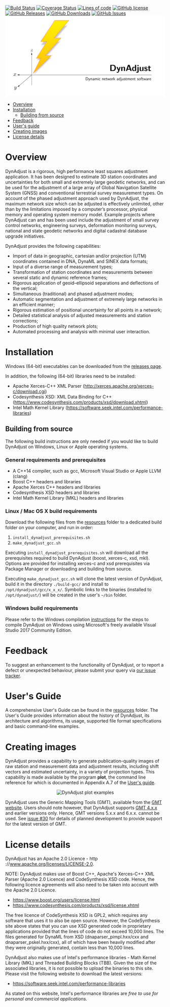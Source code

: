 [![Build Status](https://travis-ci.org/icsm-au/DynAdjust.svg?branch=master)](https://travis-ci.org/icsm-au/DynAdjust)
[![Coverage Status](https://coveralls.io/repos/github/rogerfraser/DynAdjust/badge.svg?branch=master)](https://coveralls.io/github/rogerfraser/DynAdjust?branch=master)
[![Lines of code](https://img.shields.io/tokei/lines/github/icsm-au/DynAdjust)](https://github.com/icsm-au/DynAdjust/tree/master/dynadjust)
[![GitHub license](https://img.shields.io/badge/license-Apache-blue.svg)](https://raw.githubusercontent.com/icsm-au/DynAdjust/master/LICENSE)
[![GitHub Releases](https://img.shields.io/github/v/release/icsm-au/DynAdjust.svg)](https://github.com/icsm-au/DynAdjust/releases)
[![GitHub Downloads](https://img.shields.io/github/downloads/icsm-au/DynAdjust/total)](https://github.com/icsm-au/DynAdjust/releases)
[![GitHub Issues](https://img.shields.io/github/issues/icsm-au/DynAdjust.svg)](https://github.com/icsm-au/DynAdjust/issues)
[![DynAdjust](resources/img/dynadjust-banner.png)](https://raw.githubusercontent.com/icsm-au/DynAdjust/master/resources/img/dynadjust-banner.png)
- [Overview](#overview)
- [Installation](#installation)
  - [Building from source](#building-from-source)
- [Feedback](#feedback)
- [User's guide](#users-guide)
- [Creating images](#creating-images)
- [License details](#license-details)

# Overview
DynAdjust is a rigorous, high performance least squares adjustment application. It has been designed
to estimate 3D station coordinates and uncertainties for both small and extremely large geodetic networks,
and can be used for the adjustment of a large array of Global Navigation Satellite System
(GNSS) and conventional terrestrial survey measurement types. On account of the phased adjustment
approach used by DynAdjust, the maximum network size which can be adjusted is effectively
unlimited, other than by the limitations imposed by a computer’s processor, physical memory and
operating system memory model. Example projects where DynAdjust can and has been used include
the adjustment of small survey control networks, engineering surveys, deformation monitoring
surveys, national and state geodetic networks and digital cadastral database upgrade initiatives.

DynAdjust provides the following capabilities:
* Import of data in geographic, cartesian and/or projection (UTM) coordinates contained in
DNA, DynaML and SINEX data formats;
* Input of a diverse range of measurement types;
* Transformation of station coordinates and measurements between several static and dynamic
reference frames;
* Rigorous application of geoid–ellipsoid separations and deflections of the vertical;
* Simultaneous (traditional) and phased adjustment modes;
* Automatic segmentation and adjustment of extremely large networks in an efficient manner;
* Rigorous estimation of positional uncertainty for all points in a network;
* Detailed statistical analysis of adjusted measurements and station corrections;
* Production of high quality network plots;
* Automated processing and analysis with minimal user interaction.

# Installation

Windows (64-bit) executables can be downloaded from the [releases page](https://github.com/icsm-au/dynadjust/releases/latest).

In addition, the following (64-bit) libraries need to be installed:
 - Apache Xerces-C++ XML Parser (http://xerces.apache.org/xerces-c/download.cgi)
 - Codesynthesis XSD: XML Data Binding for C++ (https://www.codesynthesis.com/products/xsd/download.xhtml)
 - Intel Math Kernel Library (https://software.seek.intel.com/performance-libraries)

## Building from source
The following build instructions are only needed if you would like to build DynAdjust on Windows, Linux or Apple operating systems.

### General requirements and prerequisites
 - A C++14 compiler, such as gcc, Microsoft Visual Studio or Apple LLVM (clang)
 - Boost C++ headers and libraries
 - Apache Xerces C++ headers and libraries
 - Codesynthesis XSD headers and libraries
 - Intel Math Kernel Library (MKL) headers and libraries

### Linux / Mac OS X build requirements
Download the following files from the [resources](https://github.com/icsm-au/DynAdjust/tree/master/resources) folder to a dedicated build folder on your computer, and run in order:
  1. `install_dynadjust_prerequisites.sh`
  2. `make_dynadjust_gcc.sh`

Executing `install_dynadjust_prerequisites.sh` will download all the prerequisites required to build DynAdjust (boost, xerces-c, xsd, mkl).  Options are provided for installing xerces-c and xsd prerequisites via Package Manager or downloading and building from source. 

Executing `make_dynadjust_gcc.sh` will clone the latest version of DynAdjust, build it in the directory `./build-gcc/` and install to `/opt/dynadjust/gcc/x_x_x/`. Symbolic links to the binaries (installed to `/opt/dynadjust/`) will be created in the user's `~/bin` folder.
  
### Windows build requirements
Please refer to the Windows compilation [instructions](https://github.com/icsm-au/DynAdjust/blob/master/resources/dynadjust-compilation-in-windows.pdf) for the steps to compile DynAdjust on Windows using Microsoft's freely available Visual Studio 2017 Community Edition.

# Feedback

To suggest an enhancement to the functionality of DynAdjust, or to report a defect or unexpected behaviour, please submit your query via [our issue tracker](https://github.com/icsm-au/dynadjust/issues).

# User's Guide

A comprehensive User's Guide can be found in the [resources](https://github.com/icsm-au/DynAdjust/tree/master/resources) folder.  The User's Guide provides information about the history of DynAdjust, its architecture and algorithms, its usage, supported file format specifications and basic command-line examples.

# Creating images

DynAdjust provides a capability to generate publication-quality images of raw station and measurement data and adjustment results, including shift vectors and estimated uncertainty, in a variety of projection types. This capability is made available by the program **plot**, the command line reference for which is documented in Appendix A.7 of the [User's guide](#users-guide). 

<p align="center">
  <img title="DynAdjust plot examples" src="https://raw.githubusercontent.com/icsm-au/DynAdjust/master/resources/img/dynadjust-plot-images.png"/>
</p>
  
DynAdjust uses the Generic Mapping Tools (GMT), available from the [GMT website](https://www.generic-mapping-tools.org/download/). Users should note however, that DynAdjust supports [GMT 4.x.x](https://github.com/GenericMappingTools/gmt/wiki/GMT-4.5.18) and earlier versions only. Hence, GMT versions 5.x.x and 6.x.x. cannot be used. See [issue #30](https://github.com/icsm-au/DynAdjust/issues/30) for details of planned development to provide support for the latest version of GMT.

# License details
DynAdjust has an Apache 2.0 Licence - http ://www.apache.org/licenses/LICENSE-2.0.   

NOTE: DynAdjust makes use of Boost C++, Apache's Xerces-C++ XML Parser (Apache 2.0 Licence) and CodeSynthesis XSD code. Hence, the following licence agreements will also need to be taken into account with the Apache 2.0 Licence. 

* https://www.boost.org/users/license.html 
* https://www.codesynthesis.com/products/xsd/license.xhtml

The free licence of CodeSynthesis XSD is GPL2, which requires any software that uses it to also be open source.  However, the CodeSynthesis site above states that you can use XSD generated code in proprietary applications provided that the lines of code do not exceed 10,000 lines.  The files generated for DynaML from XSD (dnaparser_pimpl.hxx/cxx and dnaparser_pskel.hxx/cxx), all of which have been heavily modified after they were originally generated, contain less than 10,000 lines. 

DynAdjust also makes use of Intel's performance libraries - Math Kernel Library (MKL) and Threaded Building Blocks (TBB). Given the size of the associated libraries, it is not possible to upload the binaries to this site. Please visit the following website to download the latest versions:

* https://software.seek.intel.com/performance-libraries

As stated on this website, Intel's performance libraries are *free to use for personal and commercial applications.*
